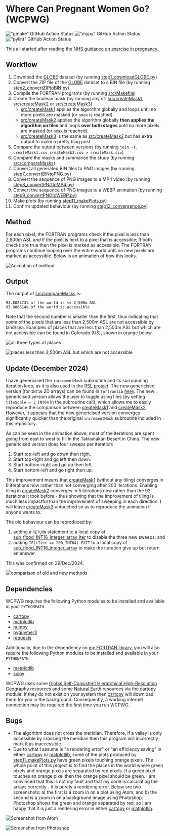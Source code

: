 # Where Can Pregnant Women Go? (WCPWG)

!["gmake" GitHub Action Status](https://github.com/Guymer/wcpwg/actions/workflows/gmake.yaml/badge.svg) !["mypy" GitHub Action Status](https://github.com/Guymer/wcpwg/actions/workflows/mypy.yaml/badge.svg) !["pylint" GitHub Action Status](https://github.com/Guymer/wcpwg/actions/workflows/pylint.yaml/badge.svg)

This all started after reading the [NHS guidance on exercise in pregnancy](https://www.nhs.uk/conditions/pregnancy-and-baby/pregnancy-exercise/).

## Workflow

1. Download the [GLOBE](https://www.ngdc.noaa.gov/mgg/topo/globe.html) dataset (by running [step1_downloadGLOBE.py](step1_downloadGLOBE.py))
2. Convert the ZIP file of the [GLOBE](https://www.ngdc.noaa.gov/mgg/topo/globe.html) dataset to a BIN file (by running [step2_convertZIPtoBIN.py](step2_convertZIPtoBIN.py))
3. Compile the FORTRAN programs (by running [src/Makefile](src/Makefile))
4. Create the boolean mask (by running any of: [src/createMask1](src/createMask1.F90), [src/createMask2](src/createMask2.F90) or [src/createMask3](src/createMask3.F90))
    * [src/createMask1](src/createMask1.F90) applies the algorithm globally and loops until no more pixels are masked (or `nmax` is reached)
    * [src/createMask2](src/createMask2.F90) applies the algorithm globally **then applies the algorithm on tiles** and loops **over both stages** until no more pixels are masked (or `nmax` is reached)
    * [src/createMask3](src/createMask3.F90) is the same as [src/createMask2](src/createMask2.F90) but has extra output to make a pretty blog post
5. Compare the output between versions (by running `join -t, createMask1.csv createMask2.csv > createMask.csv`)
6. Compare the masks and summarise the study (by running [src/compareMasks](src/compareMasks.F90))
7. Convert all generated BIN files to PNG images (by running [step7_convertBINtoPNG.py](step7_convertBINtoPNG.py))
8. Convert the sequence of PNG images to a MP4 video (by running [step8_convertPNGtoMP4.py](step8_convertPNGtoMP4.py))
9. Convert the sequence of PNG images to a WEBP animation (by running [step9_convertPNGtoWEBP.py](step9_convertPNGtoWEBP.py))
11. Make plots (by running [step11_makePlots.py](step11_makePlots.py))
12. Confirm updated behaviour (by running [step12_convergence.py](step12_convergence.py))

## Method

For each pixel, the FORTRAN programs check if the pixel is less than 2,500m ASL *and* if the pixel is next to a pixel that is accessible; if both checks are true then the pixel is marked as accessible. The FORTRAN programs continue looping over the entire world until no new pixels are marked as accessible. Below is an animation of how this looks.

![Animation of method](createMask31024px.webp)

## Output

The output of [src/compareMasks](src/compareMasks.F90) is:

```
93.802373% of the world is <= 2,500m ASL
93.800614% of the world is accessible
```

Note that the second number is smaller than the first, thus indicating that *some* of the pixels that are less than 2,500m ASL are not accessible by land/sea. Examples of places that are less than 2,500m ASL but which are not accessible can be found in Colorado (US), shown in orange below.

![all three types of places](flagsCO.png)

![places less than 2,500m ASL but which are not accessible](diffCO.png)

## Update (December 2024)

I have genericised the `incrementMask` subroutine and its surrounding iteration loop, as it is also used in the [RSL project](https://github.com/Guymer/rsl). The new genericised version (for `INT16` 2D arrays) can be found in `fortranlib` [here](https://github.com/Guymer/fortranlib/blob/main/mod_safe/sub_flood_array/sub_flood_INT16_integer_array.f90). The new genericised version allows the user to toggle using tiles (by setting `tileScale = 1_INT64` in the subroutine call), which allows me to easily reproduce the comparison between [createMask1](src/createMask1.F90) and [createMask2](src/createMask2.F90). However, it appears that the new genericised version converges significantly quicker than the original `incrementMask` subroutine included in this repository.

As can be seen in the animation above, most of the iterations are spent going from east to west to fill in the Taklamakan Desert in China. The new genericised version does four sweeps per iteration:

1. Start top-left and go down then right.
2. Start top-right and go left then down.
3. Start bottom-right and go up then left.
4. Start bottom-left and go right then up.

This improvement means that [createMask1](src/createMask1.F90) (without any tiling) converges in 6 iterations now rather than not converging after 200 iterations. Enabling tiling in [createMask2](src/createMask2.F90) converges in 5 iterations now rather than the 92 iterations it took before - thus showing that the improvement of tiling is much less impactful than the improvement of sweeping in each direction. I will leave [createMask3](src/createMask3.F90) untouched so as to reproduce the animation if anyone wants to.

The old behaviour can be reproduced by:

1. adding a `RETURN` statement to a local copy of [sub_flood_INT16_integer_array_iter](https://github.com/Guymer/fortranlib/blob/main/mod_safe/sub_flood_array_iter/sub_flood_INT16_integer_array_iter.f90) to disable the three new sweeps; and
2. adding `IF(iIter == 200_INT64) EXIT` to a local copy of [sub_flood_INT16_integer_array](https://github.com/Guymer/fortranlib/blob/main/mod_safe/sub_flood_array/sub_flood_INT16_integer_array.f90) to make the iteration give up but return an answer.

This was confirmed on 29/Dec/2024.

![comparison of old and new methods](step12_convergence.png)

## Dependencies

WCPWG requires the following Python modules to be installed and available in your `PYTHONPATH`.

* [cartopy](https://pypi.org/project/Cartopy/)
* [matplotlib](https://pypi.org/project/matplotlib/)
* [numpy](https://pypi.org/project/numpy/)
* [pyguymer3](https://github.com/Guymer/PyGuymer3)
* [requests](https://pypi.org/project/requests/)

Additionally, due to the dependency on [my FORTRAN library](https://github.com/Guymer/fortranlib), you will also require the following Python modules to be installed and available in your `PYTHONPATH`:

* [matplotlib](https://pypi.org/project/matplotlib/)
* [scipy](https://pypi.org/project/scipy/)

WCPWG uses some [Global Self-Consistent Hierarchical High-Resolution Geography](https://www.ngdc.noaa.gov/mgg/shorelines/) resources and some [Natural Earth](https://www.naturalearthdata.com/) resources via the [cartopy](https://pypi.org/project/Cartopy/) module. If they do not exist on your system then [cartopy](https://pypi.org/project/Cartopy/) will download them for you in the background. Consequently, a working internet connection may be required the first time you run WCPWG.

## Bugs

* The algorithm does not cross the meridian. Therefore, if a valley is only accessible by crossing the meridian then this program will incorrectly mark it as inaccessible.
* Due to what I assume is "a rendering error" or "an efficiency saving" in either [cartopy](https://pypi.org/project/Cartopy/) or [matplotlib](https://pypi.org/project/matplotlib/), some of the plots produced by [step11_makePlots.py](step11_makePlots.py) have green pixels touching orange pixels. The whole point of this project is to find the places in the world where green pixels and orange pixels are separated by red pixels. If a green pixel touches an orange pixel then the orange pixel should be green. I am convinced that this is not my fault and that my code is calculating the arrays correctly - it is purely a rendering error. Below are two screenshots: a) the first is a zoom in on a plot using Atom; and b) the second is a zoom in on a background image using Photoshop. Photoshop shows the green and orange separated by red, so I am happy that it is just a rendering error in either [cartopy](https://pypi.org/project/Cartopy/) or [matplotlib](https://pypi.org/project/matplotlib/).

![Screenshot from Atom](Screenshot_Atom.png)

![Screenshot from Photoshop](Screenshot_Photoshop.png)
